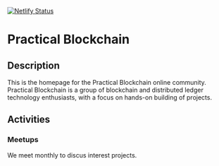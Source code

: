 [![Netlify Status](https://api.netlify.com/api/v1/badges/e93c539d-f001-4fba-b8d4-3d04dcc9efd5/deploy-status)](https://app.netlify.com/sites/confident-gates-1fffed/deploys)

# Practical Blockchain

## Description

This is the homepage for the Practical Blockchain online community. Practical Blockchain is a group of blockchain and distributed ledger technology enthusiasts, with a focus on hands-on building of projects.

## Activities

### Meetups

We meet monthly to discus interest projects.
